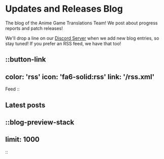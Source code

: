 # Updates and Releases Blog

The blog of the Anime Game Translations Team! We post about progress reports and patch releases!

We'll drop a line on our [Discord Server](https://discord.gg/UUF7Zbm) when we add new blog entries, so stay tuned!
If you prefer an RSS feed, we have that too!

::button-link
---
color: 'rss'
icon: 'fa6-solid:rss'
link: '/rss.xml'
---
Feed
::

## Latest posts
::blog-preview-stack
---
limit: 1000
---
::